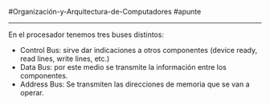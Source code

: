 #Organización-y-Arquitectura-de-Computadores #apunte

---
En el procesador tenemos tres buses distintos:
- Control Bus: sirve dar indicaciones a otros componentes (device ready, read lines, write lines, etc.)
- Data Bus: por este medio se transmite la información entre los componentes.
- Address Bus: Se transmiten las direcciones de memoria que se van a operar.

